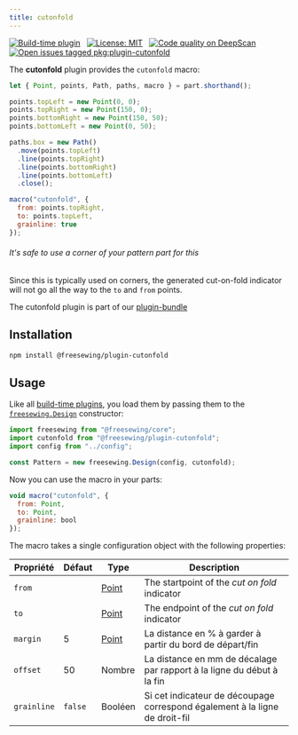 ```yaml
---
title: cutonfold
---
```


[![Build-time plugin](https://img.shields.io/badge/Type-build--time-purple.svg)](/plugins) &nbsp; [![License: MIT](https://img.shields.io/npm/l/@freesewing/plugin-cutonfold.svg?label=License)](https://www.npmjs.com/package/@freesewing/plugin-cutonfold) &nbsp; [![Code quality on DeepScan](https://deepscan.io/api/teams/2114/projects/2993/branches/23256/badge/grade.svg)](https://deepscan.io/dashboard#view=project&tid=2114&pid=2993&bid=23256) &nbsp; [![Open issues tagged pkg:plugin-cutonfold](https://img.shields.io/github/issues/freesewing/freesewing/pkg:plugin-cutonfold.svg?label=Issues)](https://github.com/freesewing/freesewing/issues?q=is%3Aissue+is%3Aopen+label%3Apkg%3Aplugin-cutonfold)

The **cutonfold** plugin provides the `cutonfold` macro:

<Example part="plugin_cutonfold" caption="An example of the cutonfold macro" design={false} />

```js
let { Point, points, Path, paths, macro } = part.shorthand();

points.topLeft = new Point(0, 0);
points.topRight = new Point(150, 0);
points.bottomRight = new Point(150, 50);
points.bottomLeft = new Point(0, 50);

paths.box = new Path()
  .move(points.topLeft)
  .line(points.topRight)
  .line(points.bottomRight)
  .line(points.bottomLeft)
  .close();

macro("cutonfold", {
  from: points.topRight,
  to: points.topLeft,
  grainline: true
});
```

<Note>

###### It's safe to use a corner of your pattern part for this

Since this is typically used on corners, the generated cut-on-fold indicator 
will not go all the way to the `to` and `from` points.

</Note>

<Tip>

The cutonfold plugin is part of our [plugin-bundle](/reference/plugins/bundle)

</Tip>

## Installation

```bash
npm install @freesewing/plugin-cutonfold
```

## Usage

Like all [build-time plugins](/plugins#build-time-plugins), you load them by passing them to the [`freesewing.Design`](/api#design) constructor:

```js
import freesewing from "@freesewing/core";
import cutonfold from "@freesewing/plugin-cutonfold";
import config from "../config";

const Pattern = new freesewing.Design(config, cutonfold);
```

Now you can use the macro in your parts:

```js
void macro("cutonfold", {
  from: Point,
  to: Point,
  grainline: bool
});
```
The macro takes a single configuration object with the following properties:

| Propriété   | Défaut  | Type                | Description                                                                 |
| ----------- | ------- | ------------------- | --------------------------------------------------------------------------- |
| `from`      |         | [Point](/reference/api/point) | The startpoint of the *cut on fold* indicator                               |
| `to`        |         | [Point](/reference/api/point) | The endpoint of the *cut on fold* indicator                                 |
| `margin`    | 5       | [Point](/reference/api/point) | La distance en % à garder à partir du bord de départ/fin                    |
| `offset`    | 50      | Nombre              | La distance en mm de décalage par rapport à la ligne du début à la fin      |
| `grainline` | `false` | Booléen             | Si cet indicateur de découpage correspond également à la ligne de droit-fil |
